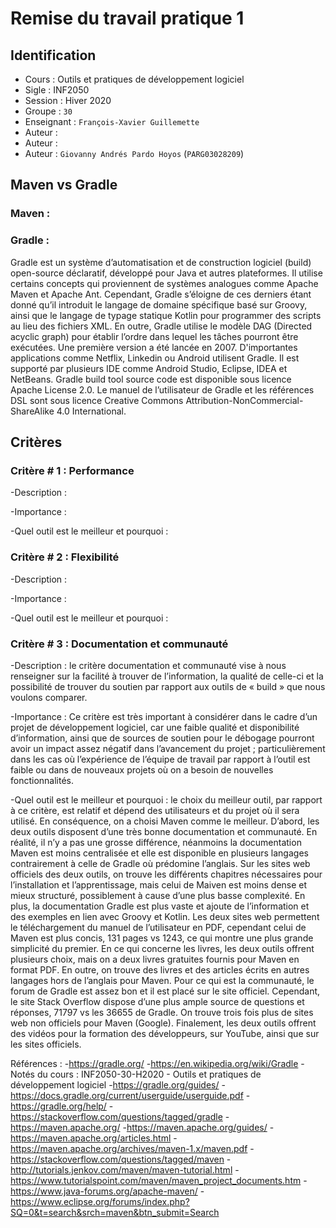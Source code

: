 # Remise du travail pratique 1

## Identification

- Cours      : Outils et pratiques de développement logiciel
- Sigle      : INF2050
- Session    : Hiver 2020
- Groupe     : `30`
- Enseignant : `François-Xavier Guillemette`
- Auteur     : 
- Auteur     :
- Auteur     : `Giovanny Andrés Pardo Hoyos` (`PARG03028209`)


## Maven vs Gradle

### Maven :

### Gradle : 
Gradle est un système d’automatisation et de construction logiciel (build) open-source déclaratif, 
développé pour Java et autres plateformes. Il utilise certains concepts qui proviennent de systèmes 
analogues comme Apache Maven et Apache Ant. Cependant, Gradle s’éloigne de ces derniers étant donné 
qu’il introduit le langage de domaine spécifique basé sur Groovy, ainsi que le langage de typage 
statique Kotlin pour programmer des scripts au lieu des fichiers XML. En outre, Gradle utilise le 
modèle DAG (Directed acyclic graph) pour établir l’ordre dans lequel les tâches pourront être 
exécutées. Une première version a été lancée en 2007. D'importantes applications comme Netflix, 
Linkedin ou Android utilisent Gradle. Il est supporté par plusieurs IDE comme Android Studio, 
Eclipse, IDEA et NetBeans. Gradle build tool source code est disponible sous licence Apache License 
2.0. Le manuel de l’utilisateur de Gradle et les références DSL sont sous licence Creative Commons 
Attribution-NonCommercial-ShareAlike 4.0 International.

## Critères

### Critère # 1 : Performance

-Description :

-Importance :

-Quel outil est le meilleur et pourquoi : 

### Critère # 2 : Flexibilité

-Description :

-Importance :

-Quel outil est le meilleur et pourquoi :

### Critère # 3 : Documentation et communauté

-Description : le critère documentation et communauté vise à nous renseigner sur la facilité à 
trouver de l’information, la qualité de celle-ci et la possibilité de trouver du soutien par 
rapport aux outils de « build » que nous voulons comparer.    

-Importance : Ce critère est très important à considérer dans le cadre d’un projet de développement 
logiciel, car une faible qualité et disponibilité d’information, ainsi que de sources de soutien 
pour le débogage pourront avoir un impact assez négatif dans l’avancement du projet ; 
particulièrement dans les cas où l’expérience de l’équipe de travail par rapport à l’outil est 
faible ou dans de nouveaux projets où on a besoin de nouvelles fonctionnalités. 

-Quel outil est le meilleur et pourquoi : le choix du meilleur outil, par rapport à ce critère, 
est relatif et dépend des utilisateurs et du projet où il sera utilisé. En conséquence, on a choisi 
Maven comme le meilleur. D’abord, les deux outils disposent d’une très bonne documentation et 
communauté. En réalité, il n’y a pas une grosse différence, néanmoins la documentation Maven est 
moins centralisée et elle est disponible en plusieurs langages contrairement à celle de Gradle où 
prédomine l’anglais. Sur les sites web officiels des deux outils, on trouve les différents chapitres 
nécessaires pour l’installation et l’apprentissage, mais celui de Maiven est moins dense et mieux 
structuré, possiblement à cause d’une plus basse complexité. En plus, la documentation Gradle est 
plus vaste et ajoute de l’information et des exemples en lien avec Groovy et Kotlin. Les deux sites 
web permettent le téléchargement du manuel de l’utilisateur en PDF, cependant celui de Maven est 
plus concis, 131 pages vs 1243, ce qui montre une plus grande simplicité du premier. En ce qui 
concerne les livres, les deux outils offrent plusieurs choix, mais on a deux livres gratuites 
fournis pour Maven en format PDF. En outre, on trouve des livres et des articles écrits en autres 
langages hors de l’anglais pour Maven. Pour ce qui est la communauté, le forum de Gradle est assez 
bon et il est placé sur le site officiel. Cependant, le site Stack Overflow dispose d’une plus ample 
source de questions et réponses, 71797 vs les 36655 de Gradle. On trouve trois fois plus de sites 
web non officiels pour Maven (Google). Finalement, les deux outils offrent des vidéos pour la 
formation des développeurs, sur YouTube, ainsi que sur les sites officiels.         


Références :
-https://gradle.org/
-https://en.wikipedia.org/wiki/Gradle
-Notés du cours : INF2050-30-H2020 - Outils et pratiques de développement logiciel
-https://gradle.org/guides/
-https://docs.gradle.org/current/userguide/userguide.pdf
-https://gradle.org/help/
-https://stackoverflow.com/questions/tagged/gradle
-https://maven.apache.org/
-https://maven.apache.org/guides/
-https://maven.apache.org/articles.html
-https://maven.apache.org/archives/maven-1.x/maven.pdf
-https://stackoverflow.com/questions/tagged/maven
-http://tutorials.jenkov.com/maven/maven-tutorial.html
-https://www.tutorialspoint.com/maven/maven_project_documents.htm
-https://www.java-forums.org/apache-maven/
-https://www.eclipse.org/forums/index.php?SQ=0&t=search&srch=maven&btn_submit=Search


